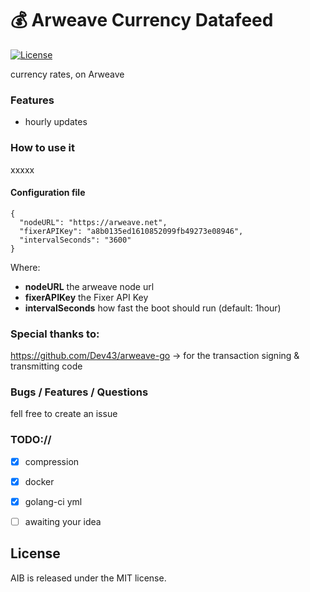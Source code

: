 # :moneybag: Arweave Currency Datafeed 

[![License](http://img.shields.io/badge/license-MIT-blue.svg)](https://github.com/AndreiD/arweave-ipfs-bridge/blob/master/LICENSE)

currency rates, on Arweave

### Features

- hourly updates

### How to use it

xxxxx

#### Configuration file

~~~~
{
  "nodeURL": "https://arweave.net",
  "fixerAPIKey": "a8b0135ed1610852099fb49273e08946",
  "intervalSeconds": "3600"
}
~~~~

Where:

- **nodeURL** the arweave node url
- **fixerAPIKey** the Fixer API Key
- **intervalSeconds** how fast the boot should run (default: 1hour)


### Special thanks to:

https://github.com/Dev43/arweave-go -> for the transaction signing & transmitting code

### Bugs / Features / Questions

fell free to create an issue

### TODO://

- [x] compression
- [x] docker
- [x] golang-ci yml
- [ ] awaiting your idea


## License

AIB is released under the MIT license.